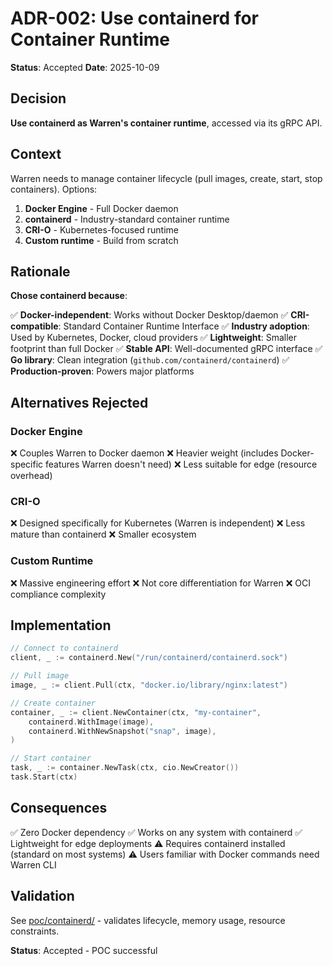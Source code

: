 # ADR-002: Use containerd for Container Runtime

**Status**: Accepted
**Date**: 2025-10-09

## Decision

**Use containerd as Warren's container runtime**, accessed via its gRPC API.

## Context

Warren needs to manage container lifecycle (pull images, create, start, stop containers). Options:

1. **Docker Engine** - Full Docker daemon
2. **containerd** - Industry-standard container runtime
3. **CRI-O** - Kubernetes-focused runtime
4. **Custom runtime** - Build from scratch

## Rationale

**Chose containerd because**:

✅ **Docker-independent**: Works without Docker Desktop/daemon
✅ **CRI-compatible**: Standard Container Runtime Interface
✅ **Industry adoption**: Used by Kubernetes, Docker, cloud providers
✅ **Lightweight**: Smaller footprint than full Docker
✅ **Stable API**: Well-documented gRPC interface
✅ **Go library**: Clean integration (`github.com/containerd/containerd`)
✅ **Production-proven**: Powers major platforms

## Alternatives Rejected

### Docker Engine
❌ Couples Warren to Docker daemon
❌ Heavier weight (includes Docker-specific features Warren doesn't need)
❌ Less suitable for edge (resource overhead)

### CRI-O
❌ Designed specifically for Kubernetes (Warren is independent)
❌ Less mature than containerd
❌ Smaller ecosystem

### Custom Runtime
❌ Massive engineering effort
❌ Not core differentiation for Warren
❌ OCI compliance complexity

## Implementation

```go
// Connect to containerd
client, _ := containerd.New("/run/containerd/containerd.sock")

// Pull image
image, _ := client.Pull(ctx, "docker.io/library/nginx:latest")

// Create container
container, _ := client.NewContainer(ctx, "my-container",
    containerd.WithImage(image),
    containerd.WithNewSnapshot("snap", image),
)

// Start container
task, _ := container.NewTask(ctx, cio.NewCreator())
task.Start(ctx)
```

## Consequences

✅ Zero Docker dependency
✅ Works on any system with containerd
✅ Lightweight for edge deployments
⚠️ Requires containerd installed (standard on most systems)
⚠️ Users familiar with Docker commands need Warren CLI

## Validation

See [poc/containerd/](../../poc/containerd/) - validates lifecycle, memory usage, resource constraints.

**Status**: Accepted - POC successful
